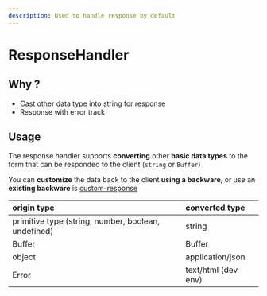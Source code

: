 ```yaml
---
description: Used to handle response by default
---
```


# ResponseHandler

## Why ?

* Cast other data type into string for response
* Response with error track

## Usage

The response handler supports **converting** other **basic data types** to the form that can be responded to the client \(`string` or `Buffer`\)

You can **customize** the data back to the client **using a backware**, or use an **existing backware** is [custom-response](custom_response.md)

| origin type | converted type |
| :--- | :--- |
| primitive type \(string, number, boolean, undefined\) | string |
| Buffer | Buffer |
| object | application/json |
| Error | text/html \(dev env\) |

